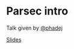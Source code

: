 # Parsec intro

Talk given by [@phadej]

[Slides](./parsec-intro.pdf)

[@phadej]: https://github.com/phadej